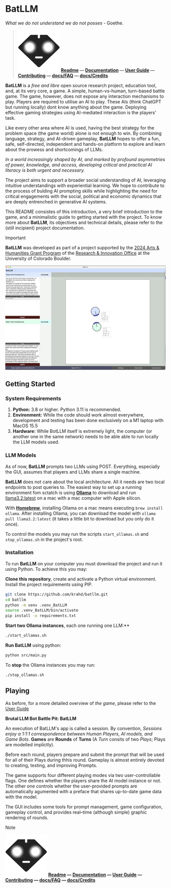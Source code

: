 # BatLLM
*What we do not understand we do not posses* - Goethe.

>
>  ![BatLLM's logo](./images/logo-small.png) **[Readme](README.md) &mdash; [Documentation](docs/DOCUMENTATION.md)  &mdash; [User Guide](docs/USER_GUIDE.md)  &mdash; [Contributing](docs/CONTRIBUTIN%20c1.md)  &mdash; [docs/FAQ](FAQ.md)  &mdash; [docs/Credits](CREDITS.md)** 
>
>




**BatLLM** is a *free and libre* open source research project, education tool, and, at its very core, a game. A simple, human-vs-human, turn-based battle game. The game, however, does not expose any interaction mechanisms to play. Players are required to utilise an AI to play. These AIs (think ChatGPT but running locally) dont know anything about the game. Deploying effective gaming strategies using AI-mediated interaction is the players' task. 

Like every other area where AI is used, having the best strategy for the problem space (the game world) alone is not enough to win. By combining language, strategy, and AI-driven gameplay, **BatLLM** hopes to offer a fun, safe, self-directed, independent and hands-on platform to explore and learn about the prowess and shortcomings of LLMs.

*In a world increasingly shaped by AI, and marked by profound asymmetries of power, knowledge, and access, developing critical and practical AI literacy is both urgent and necessary.*

The project aims to support a broader social understanding of AI, leveraging intuitive understandings with experiential learning. We hope to contribute to the process of bulding AI prompting skills while highlighting the need for critical engagements with the social, political and economic dynamics that are deeply entrenched in generative AI systems.

This README consistes of this introduction, a very brief introduction to the game, and a minimalistic guide to getting started with the project. To know more about **BatLLM**, its objectives and technical details, please refer to the (still incipient) project documentation.

> [!IMPORTANT] 
> **BatLLM** was developed as part of a project supported by the [2024 Arts & Humanities Grant Program](https://www.colorado.edu/researchinnovation/2024/05/03/seventeen-arts-humanities-projects-receive-grants-advance-scholarship-research-and) of the [Research & Innovation Office](https://www.colorado.edu/researchinnovation/) at the University of Colorado Boulder.


![Screenshot of Main Screen](./screenshots/before_starting.png)


## Getting Started

### System Requirements

1. **Python:** 3.8 or higher. Python 3.11 is recommended. 
2. **Environment:** While the code should work almost everywhere, development and testing has been done exclusively on a M1 laptop with MacOS 15.5 
 3. **Hardware:** While BotLLM itself is extremely light, the computer (or another one in the same network) needs to be able able to run locally the LLM models used.

### LLM Models

As of now, **BatLLM** prompts two LLMs using POST. Everything, especially the GUI, assumes that players and LLMs share a single machine.

**BatLLM** does not care about the local architecture. All it needs are two local endpoints to post queries to. The easiest way to set up a running environment fom sctatch is using **[Ollama](https://ollama.com/)** to download and run [llama3.2:latest](https://ollama.com/library/llama3.2) on a mac with a mac computer with Apple silicon.

With **[Homebrew](https://formulae.brew.sh/formula/ollama)**, installing Ollama on a mac means executing `brew install ollama`. After installing Ollama, you can download the model with `ollama pull llama3.2:latest` (it takes a little bit to download but you only do it once).

To control the models you may run the scripts `start_ollamas.sh` and `stop_ollamas.sh` in the project's root. 

### Installation

To run **BatLLM** on your computer you must download the project and run it using Python. To achieve this you may:

**Clone this repository**, create and activate a Python virtual environment. Install the project requirements using PIP.
```bash
git clone https://github.com/krahd/batllm.git
cd batllm
python -m venv .venv_BatLLM
source .venv_BatLLM/bin/activate
pip install -o requirements.txt
```
 
**Start two Ollama instances**, each one running one LLM:**
```bash
./start_ollamas.sh
```

**Run BatLLM** using python:
```bash
python src/main.py
```

To **stop** the Ollama instances you may run:
```bash
./stop_ollamas.sh
```

## Playing

As before, for a more detailed overview of *the game*, please refer to the [User Guide](USER_GUIDE.md)

**Brutal LLM Bot Battle Pit: BatLLM**

An execution of BatLLM's app is called a session. By convention, *Sessions enjoy a 1:1:1 correspondence between Human Players, AI models, and Game Bots*. **Games** are **Rounds** of **Turns** (A *Turn* consits of two *Plays*; Plays are modelled implictly).

Before each round, players prepare and submit the prompt that will be used for all of their Plays during thhis round. Gameplay is almost entirely devoted to creating, testing, and improving Prompts. 

The game supports four different playing modes via two user-controllable flags. One defines whether the players share the AI model instance or not. The other one controls whether the user-provided prompts are automatically agumented with a preface that shares up-to-date game data with the model.

The GUI includes some tools for prompt management, game configuration, gameplay control, and provides real–time (although simple) graphic rendering of rounds. 

> [!NOTE]
>  ![BatLLM's logo](./images/logo-small.png) **[Readme](README.md) &mdash; [Documentation](docs/DOCUMENTATION.md)  &mdash; [User Guide](docs/USER_GUIDE.md)  &mdash; [Contributing](docs/CONTRIBUTIN%20c1.md)  &mdash; [docs/FAQ](FAQ.md)  &mdash; [docs/Credits](CREDITS.md)** 




